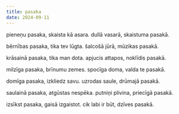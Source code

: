 ```yaml
---
title: pasaka
date: 2024-09-11
---
```

pieneņu pasaka,
skaista kā asara.
dullā vasarā,
skaistuma pasakā.

bērnības pasaka,
tika tev lūgta.
šalcošā jūrā,
mūzikas pasakā.

krāsainā pasaka,
tika man dota.
apjucis attapos,
noklīdis pasakā.

milzīga pasaka,
brīnumu zemes.
spocīga doma,
valda te pasakā.

domīga pasaka,
izkliedz savu.
uzrodas saule,
drūmajā pasakā.

saulainā pasaka,
atgūstas nespēka.
putniņi plivina,
priecīgā pasakā.

izsīkst pasaka,
gaisā izgaistot.
cik labi ir būt,
dzīves pasakā.
